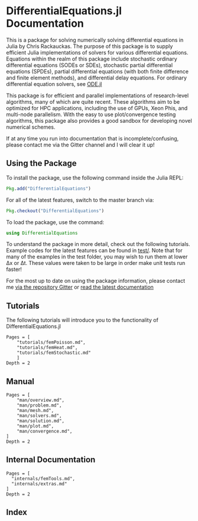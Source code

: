 # DifferentialEquations.jl Documentation

This is a package for solving numerically solving differential equations in Julia
by Chris Rackauckas. The purpose of this package is to supply efficient Julia
implementations of solvers for various differential equations. Equations within
the realm of this package include stochastic ordinary differential equations
(SODEs or SDEs), stochastic partial differential equations (SPDEs), partial
differential equations (with both finite difference and finite element methods),
and differential delay equations. For ordinary differential equation solvers,
see [ODE.jl](https://github.com/JuliaLang/ODE.jl)

This package is for efficient and parallel implementations of research-level
algorithms, many of which are quite recent. These algorithms aim to be optimized
for HPC applications, including the use of GPUs, Xeon Phis, and multi-node
parallelism. With the easy to use plot/convergence testing algorithms,
this package also provides a good sandbox for developing novel numerical schemes.

If at any time you run into documentation that is incomplete/confusing, please
contact me via the Gitter channel and I will clear it up!

## Using the Package

To install the package, use the following command inside the Julia REPL:
```julia
Pkg.add("DifferentialEquations")
```

For all of the latest features, switch to the master branch via:

```julia
Pkg.checkout("DifferentialEquations")
```

To load the package, use the command:

```julia
using DifferentialEquations
```

To understand the package in more detail, check out the following tutorials. Example
codes for the latest features can be found in [test/](https://github.com/ChrisRackauckas/DifferentialEquations.jl/test/). Note that for many of
the examples in the test folder, you may wish to run them at lower Δx or Δt.
These values were taken to be large in order make unit tests run faster!

For the most up to date on using the package information, please contact me [via the repository Gitter](https://gitter.im/ChrisRackauckas/DifferentialEquations.jl)
or [read the latest documentation](http://chrisrackauckas.github.io/DifferentialEquations.jl/latest/)

## Tutorials

The following tutorials will introduce you to the functionality of DifferentialEquations.jl

```@contents
Pages = [
    "tutorials/femPoisson.md",
    "tutorials/femHeat.md",
    "tutorials/femStochastic.md"
    ]
Depth = 2
```

## Manual

```@contents
Pages = [
    "man/overview.md",
    "man/problem.md",
    "man/mesh.md",
    "man/solvers.md",
    "man/solution.md",
    "man/plot.md",
    "man/convergence.md",
]
Depth = 2
```

## Internal Documentation

```@contents
Pages = [
  "internals/femTools.md",
  "internals/extras.md"
]
Depth = 2
```

## Index

```@index
```
